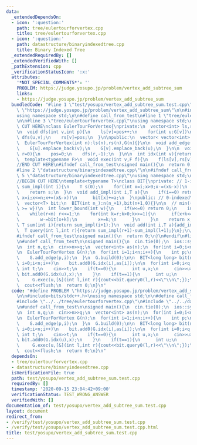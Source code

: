 ```yaml
---
data:
  _extendedDependsOn:
  - icon: ':question:'
    path: tree/eulertourforvertex.cpp
    title: tree/eulertourforvertex.cpp
  - icon: ':question:'
    path: datastructure/binaryindexedtree.cpp
    title: Binary Indexed Tree
  _extendedRequiredBy: []
  _extendedVerifiedWith: []
  _pathExtension: cpp
  _verificationStatusIcon: ':x:'
  attributes:
    '*NOT_SPECIAL_COMMENTS*': ''
    PROBLEM: https://judge.yosupo.jp/problem/vertex_add_subtree_sum
    links:
    - https://judge.yosupo.jp/problem/vertex_add_subtree_sum
  bundledCode: "#line 1 \"test/yosupo/vertex_add_subtree_sum.test.cpp\"\n#define PROBLEM\
    \ \"https://judge.yosupo.jp/problem/vertex_add_subtree_sum\"\n\n#include<bits/stdc++.h>\n\
    using namespace std;\n\n#define call_from_test\n#line 1 \"tree/eulertourforvertex.cpp\"\
    \n\n#line 3 \"tree/eulertourforvertex.cpp\"\nusing namespace std;\n#endif\n//BEGIN\
    \ CUT HERE\nclass EulerTourForVertex{\nprivate:\n  vector<int> ls,rs;\n  int pos;\n\
    \n  void dfs(int v,int p){\n    ls[v]=pos++;\n    for(int u:G[v])\n      if(u!=p)\
    \ dfs(u,v);\n    rs[v]=pos;\n  }\n\npublic:\n  vector< vector<int> > G;\n\n  EulerTourForVertex(){}\n\
    \  EulerTourForVertex(int n):ls(n),rs(n),G(n){}\n\n  void add_edge(int u,int v){\n\
    \    G[u].emplace_back(v);\n    G[v].emplace_back(u);\n  }\n\n  void build(int\
    \ r=0){\n    pos=0;\n    dfs(r,-1);\n  }\n\n  int idx(int v){return ls[v];}\n\n\
    \  template<typename F>\n  void exec(int v,F f){\n    f(ls[v],rs[v]);\n  }\n};\n\
    //END CUT HERE\n#ifndef call_from_test\nsigned main(){\n  return 0;\n}\n#endif\n\
    #line 2 \"datastructure/binaryindexedtree.cpp\"\n\n#ifndef call_from_test\n#line\
    \ 5 \"datastructure/binaryindexedtree.cpp\"\nusing namespace std;\n#endif\n\n\
    //BEGIN CUT HERE\ntemplate<typename T>\nclass BIT{\nprivate: // 1-indexed\n  T\
    \ sum_impl(int i){\n    T s(0);\n    for(int x=i;x>0;x-=(x&-x))\n      s+=bit[x];\n\
    \    return s;\n  }\n  void add_impl(int i,T a){\n    if(i==0) return;\n    for(int\
    \ x=i;x<=n;x+=(x&-x))\n      bit[x]+=a;\n  }\npublic: // 0-indexed\n  int n;\n\
    \  vector<T> bit;\n  BIT(int n_):n(n_+1),bit(n+1,0){}\n\n  // min({i | sum(i)\
    \ >= w})\n  int lower_bound(int w){\n    if(w<=0) return 0;\n    int x=0,r=1;\n\
    \    while(r<n) r<<=1;\n    for(int k=r;k>0;k>>=1){\n      if(x+k<=n&&bit[x+k]<w){\n\
    \        w-=bit[x+k];\n        x+=k;\n      }\n    }\n    return x;\n  }\n\n \
    \ T sum(int i){return sum_impl(i+1);}\n  void add(int i,T a){add_impl(i+1,a);}\n\
    \  T query(int l,int r){return sum_impl(r+1)-sum_impl(l+1);}\n};\n//END CUT HERE\n\
    #ifndef call_from_test\nsigned main(){\n  return 0;\n}\n#endif\n#line 9 \"test/yosupo/vertex_add_subtree_sum.test.cpp\"\
    \n#undef call_from_test\n\nsigned main(){\n  cin.tie(0);\n  ios::sync_with_stdio(0);\n\
    \n  int n,q;\n  cin>>n>>q;\n  vector<int> as(n);\n  for(int i=0;i<n;i++) cin>>as[i];\n\
    \n  EulerTourForVertex G(n);\n  for(int i=1;i<n;i++){\n    int p;\n    cin>>p;\n\
    \    G.add_edge(p,i);\n  }\n  G.build(0);\n\n  BIT<long long> bit(n);\n  for(int\
    \ i=0;i<n;i++)\n    bit.add0(G.idx(i),as[i]);\n\n  for(int i=0;i<q;i++){\n   \
    \ int t;\n    cin>>t;\n    if(t==0){\n      int u,x;\n      cin>>u>>x;\n     \
    \ bit.add0(G.idx(u),x);\n    }\n    if(t==1){\n      int u;\n      cin>>u;\n \
    \     G.exec(u,[&](int l,int r){cout<<bit.query0(l,r)<<\"\\n\";});\n    }\n  }\n\
    \  cout<<flush;\n  return 0;\n}\n"
  code: "#define PROBLEM \"https://judge.yosupo.jp/problem/vertex_add_subtree_sum\"\
    \n\n#include<bits/stdc++.h>\nusing namespace std;\n\n#define call_from_test\n\
    #include \"../../tree/eulertourforvertex.cpp\"\n#include \"../../datastructure/binaryindexedtree.cpp\"\
    \n#undef call_from_test\n\nsigned main(){\n  cin.tie(0);\n  ios::sync_with_stdio(0);\n\
    \n  int n,q;\n  cin>>n>>q;\n  vector<int> as(n);\n  for(int i=0;i<n;i++) cin>>as[i];\n\
    \n  EulerTourForVertex G(n);\n  for(int i=1;i<n;i++){\n    int p;\n    cin>>p;\n\
    \    G.add_edge(p,i);\n  }\n  G.build(0);\n\n  BIT<long long> bit(n);\n  for(int\
    \ i=0;i<n;i++)\n    bit.add0(G.idx(i),as[i]);\n\n  for(int i=0;i<q;i++){\n   \
    \ int t;\n    cin>>t;\n    if(t==0){\n      int u,x;\n      cin>>u>>x;\n     \
    \ bit.add0(G.idx(u),x);\n    }\n    if(t==1){\n      int u;\n      cin>>u;\n \
    \     G.exec(u,[&](int l,int r){cout<<bit.query0(l,r)<<\"\\n\";});\n    }\n  }\n\
    \  cout<<flush;\n  return 0;\n}\n"
  dependsOn:
  - tree/eulertourforvertex.cpp
  - datastructure/binaryindexedtree.cpp
  isVerificationFile: true
  path: test/yosupo/vertex_add_subtree_sum.test.cpp
  requiredBy: []
  timestamp: '2020-09-15 23:04:42+09:00'
  verificationStatus: TEST_WRONG_ANSWER
  verifiedWith: []
documentation_of: test/yosupo/vertex_add_subtree_sum.test.cpp
layout: document
redirect_from:
- /verify/test/yosupo/vertex_add_subtree_sum.test.cpp
- /verify/test/yosupo/vertex_add_subtree_sum.test.cpp.html
title: test/yosupo/vertex_add_subtree_sum.test.cpp
---
```

